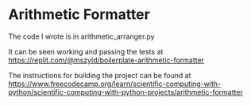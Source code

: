 # Arithmetic Formatter

The code I wrote is in arithmetic_arranger.py

It can be seen working and passing the tests at https://replit.com/@mszyld/boilerplate-arithmetic-formatter

The instructions for building the project can be found at https://www.freecodecamp.org/learn/scientific-computing-with-python/scientific-computing-with-python-projects/arithmetic-formatter
